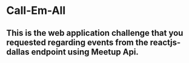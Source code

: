 # Call-Em-All

## This is the web application challenge that you requested regarding events from the reactjs-dallas endpoint using Meetup Api.
